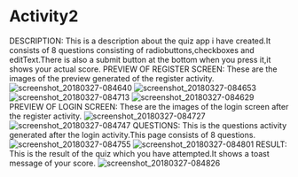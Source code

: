 
# Activity2

DESCRIPTION:
          This is a description about the quiz app i have created.It consists of 8 questions consisting of radiobuttons,checkboxes and editText.There is also a submit button at the bottom when you press it,it shows your actual score.
PREVIEW OF REGISTER SCREEN:
These are the images of the preview generated of the register activity.
![screenshot_20180327-084640](https://user-images.githubusercontent.com/30207554/38140760-d3464c60-3452-11e8-8590-2a7b005a80f3.png)
![screenshot_20180327-084653](https://user-images.githubusercontent.com/30207554/38140761-d390e306-3452-11e8-82f1-db9445ede177.png)
![screenshot_20180327-084713](https://user-images.githubusercontent.com/30207554/38140762-d3c4955c-3452-11e8-95c7-2dd57cb03368.png)
![screenshot_20180327-084629](https://user-images.githubusercontent.com/30207554/38140763-d3fb0c4a-3452-11e8-8eef-c73d5bb2b1e6.png)
PREVIEW OF LOGIN SCREEN:
These are the images of the login screen after the register activity.
![screenshot_20180327-084727](https://user-images.githubusercontent.com/30207554/38140861-6fe4d794-3453-11e8-926e-409dd6372291.png)
![screenshot_20180327-084747](https://user-images.githubusercontent.com/30207554/38140862-701570de-3453-11e8-87fc-0e2bfb5edb17.png)
QUESTIONS:
This is the questions activity generated after the login activity.This page consists of 8 questions.
![screenshot_20180327-084755](https://user-images.githubusercontent.com/30207554/38140941-bf8cc90a-3453-11e8-849e-ef99468c6326.png)
![screenshot_20180327-084801](https://user-images.githubusercontent.com/30207554/38140943-bfc02a5c-3453-11e8-9009-0c85d064cd07.png)
RESULT:
This is the result of the quiz which you have attempted.It shows a toast message of your score.
![screenshot_20180327-084826](https://user-images.githubusercontent.com/30207554/38140944-bfed8858-3453-11e8-8aa7-006e1acb3f86.png)
